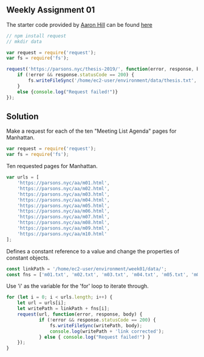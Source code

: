 ## Weekly Assignment 01

The starter code provided by [Aaron Hill](https://github.com/aaronxhill) can be found [here](https://github.com/visualizedata/data-structures/blob/master/weekly_assignment_01.md)

```javascript
// npm install request
// mkdir data

var request = require('request');
var fs = require('fs');

request('https://parsons.nyc/thesis-2019/', function(error, response, body){
    if (!error && response.statusCode == 200) {
        fs.writeFileSync('/home/ec2-user/environment/data/thesis.txt', body);
    }
    else {console.log("Request failed!")}
});
```

## Solution

Make a request for each of the ten "Meeting List Agenda" pages for Manhattan.

```javascript
var request = require('request');
var fs = require('fs');
```

Ten requested pages for Manhattan.

```javascript
var urls = [
    'https://parsons.nyc/aa/m01.html', 
    'https://parsons.nyc/aa/m02.html', 
    'https://parsons.nyc/aa/m03.html',
    'https://parsons.nyc/aa/m04.html',
    'https://parsons.nyc/aa/m05.html', 
    'https://parsons.nyc/aa/m06.html',
    'https://parsons.nyc/aa/m07.html',
    'https://parsons.nyc/aa/m08.html',
    'https://parsons.nyc/aa/m09.html',
    'https://parsons.nyc/aa/m10.html'
];
```

Defines a constant reference to a value and change the properties of constant objects.

```javascript
const linkPath = '/home/ec2-user/environment/week01/data/';
const fns = ['m01.txt', 'm02.txt', 'm03.txt', 'm04.txt', 'm05.txt', 'm06.txt', 'm07.txt', 'm08.txt', 'm09.txt', 'm10.txt'];
```

Use 'i' as the variable for the 'for' loop to iterate through.

```javascript
for (let i = 0; i < urls.length; i++) {
    let url = urls[i];
    let writePath = linkPath + fns[i];
    request(url, function(error, response, body) {
            if (!error && response.statusCode == 200) {
                fs.writeFileSync(writePath, body);
                console.log(writePath + 'link corrected'); 
            } else { console.log("Request failed!") }
    });
}
```

